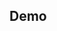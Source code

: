 <script setup>
import Demo from './index.vue'
</script>

## Demo

<DemoContainer>
  <Demo />
</DemoContainer>
